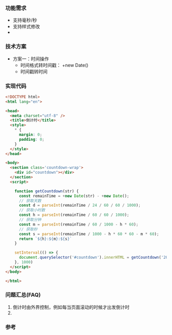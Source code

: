 
### 功能需求  
- 支持毫秒/秒
- 支持样式修改
- 

### 技术方案  
- 方案一：时间操作
  - 时间格式转时间戳： +new Date()
  - 时间戳转时间 


### 实现代码  
```html
<!DOCTYPE html>
<html lang="en">

<head>
  <meta charset="utf-8" />
  <title>倒计时</title>
  <style>
    * {
      margin: 0;
      padding: 0;
    }
  </style>
</head>

<body>
  <section class='countdown-wrap'>
    <div id="countdown"></div>
  </section>
  <script>

    function getCountdown(str) {
      const remainTime = +new Date(str) - +new Date();
      // 获取天数
      const d = parseInt(remainTime / 24 / 60 / 60 / 1000);
      // 获取小时数
      const h = parseInt(remainTime / 60 / 60 / 1000);
      // 获取分钟
      const m = parseInt(remainTime / 60 / 1000 - h * 60);
      // 获取秒
      const s = parseInt(remainTime / 1000 - h * 60 * 60 - m * 60);
      return `${h}:${m}:${s}`
    }

    setInterval(() => {
      document.querySelector('#countdown').innerHTML = getCountdown('2020/10/19 00:00:00');
    }, 1000)
  </script>
</body>

</html>
```

### 问题汇总(FAQ)
1. 倒计时由外界控制，例如每当页面滚动的时候才出发倒计时
2. 

### 参考  
